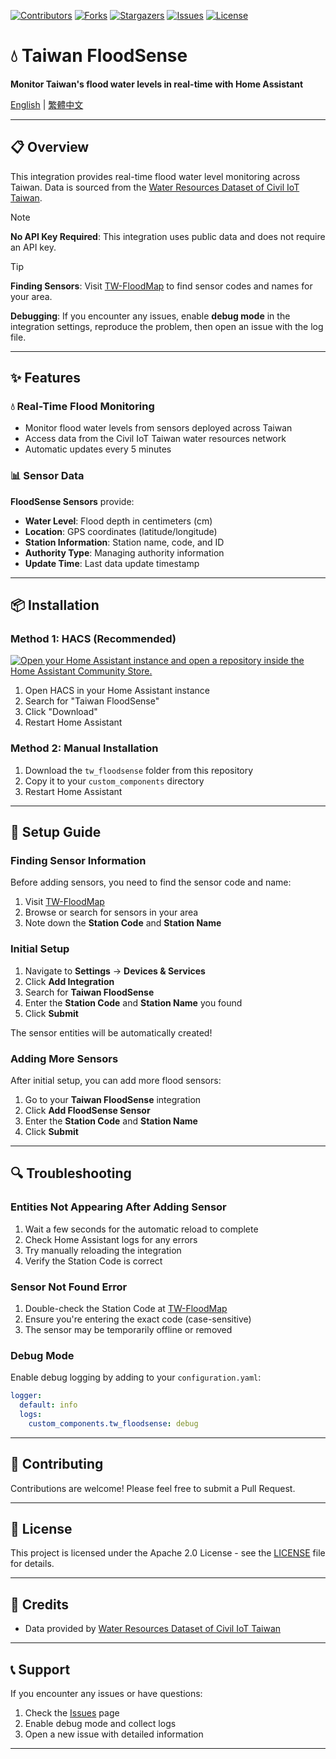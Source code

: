[![Contributors][contributors-shield]][contributors-url]
[![Forks][forks-shield]][forks-url]
[![Stargazers][stars-shield]][stars-url]
[![Issues][issues-shield]][issues-url]
[![License][license-shield]][license-url]

[contributors-shield]: https://img.shields.io/github/contributors/kukuxx/HA-TWFloodSense.svg?style=for-the-badge
[contributors-url]: https://github.com/kukuxx/HA-TWFloodSense/graphs/contributors

[forks-shield]: https://img.shields.io/github/forks/kukuxx/HA-TWFloodSense.svg?style=for-the-badge
[forks-url]: https://github.com/kukuxx/HA-TWFloodSense/network/members

[stars-shield]: https://img.shields.io/github/stars/kukuxx/HA-TWFloodSense.svg?style=for-the-badge
[stars-url]: https://github.com/kukuxx/HA-TWFloodSense/stargazers

[issues-shield]: https://img.shields.io/github/issues/kukuxx/HA-TWFloodSense.svg?style=for-the-badge
[issues-url]: https://github.com/kukuxx/HA-TWFloodSense/issues

[license-shield]: https://img.shields.io/github/license/kukuxx/HA-TWFloodSense.svg?style=for-the-badge
[license-url]: https://github.com/kukuxx/HA-TWFloodSense/blob/main/LICENSE

# 💧 Taiwan FloodSense

**Monitor Taiwan's flood water levels in real-time with Home Assistant**

[English](/README.md) | [繁體中文](/README-zh-TW.md)

---

## 📋 Overview

This integration provides real-time flood water level monitoring across Taiwan. Data is sourced from the [Water Resources Dataset of Civil IoT Taiwan](https://sta.ci.taiwan.gov.tw/).

> [!NOTE]
> **No API Key Required**: This integration uses public data and does not require an API key.

> [!TIP]
> **Finding Sensors**: Visit [TW-FloodMap](https://kukuxx.github.io/TW-FloodMap) to find sensor codes and names for your area.
>
> **Debugging**: If you encounter any issues, enable **debug mode** in the integration settings, reproduce the problem, then open an issue with the log file.

---

## ✨ Features

### 💧 Real-Time Flood Monitoring
- Monitor flood water levels from sensors deployed across Taiwan
- Access data from the Civil IoT Taiwan water resources network
- Automatic updates every 5 minutes

### 📊 Sensor Data

**FloodSense Sensors** provide:
- **Water Level**: Flood depth in centimeters (cm)
- **Location**: GPS coordinates (latitude/longitude)
- **Station Information**: Station name, code, and ID
- **Authority Type**: Managing authority information
- **Update Time**: Last data update timestamp

---

## 📦 Installation

### Method 1: HACS (Recommended)

[![Open your Home Assistant instance and open a repository inside the Home Assistant Community Store.](https://my.home-assistant.io/badges/hacs_repository.svg)](https://my.home-assistant.io/redirect/hacs_repository/?owner=kukuxx&repository=HA-TWFloodSense&category=Integration)

1. Open HACS in your Home Assistant instance
2. Search for "Taiwan FloodSense"
3. Click "Download"
4. Restart Home Assistant

### Method 2: Manual Installation

1. Download the `tw_floodsense` folder from this repository
2. Copy it to your `custom_components` directory
3. Restart Home Assistant

---

## 🚀 Setup Guide

### Finding Sensor Information

Before adding sensors, you need to find the sensor code and name:

1. Visit [TW-FloodMap](https://kukuxx.github.io/TW-FloodMap)
2. Browse or search for sensors in your area
3. Note down the **Station Code** and **Station Name**

### Initial Setup

1. Navigate to **Settings** → **Devices & Services**
2. Click **Add Integration**
3. Search for **Taiwan FloodSense**
4. Enter the **Station Code** and **Station Name** you found
5. Click **Submit**

The sensor entities will be automatically created!

### Adding More Sensors

After initial setup, you can add more flood sensors:

1. Go to your **Taiwan FloodSense** integration
2. Click **Add FloodSense Sensor**
3. Enter the **Station Code** and **Station Name**
4. Click **Submit**

---

## 🔍 Troubleshooting

### Entities Not Appearing After Adding Sensor

1. Wait a few seconds for the automatic reload to complete
2. Check Home Assistant logs for any errors
3. Try manually reloading the integration
4. Verify the Station Code is correct

### Sensor Not Found Error

1. Double-check the Station Code at [TW-FloodMap](https://kukuxx.github.io/TW-FloodMap)
2. Ensure you're entering the exact code (case-sensitive)
3. The sensor may be temporarily offline or removed

### Debug Mode

Enable debug logging by adding to your `configuration.yaml`:

```yaml
logger:
  default: info
  logs:
    custom_components.tw_floodsense: debug
```

---

## 🤝 Contributing

Contributions are welcome! Please feel free to submit a Pull Request.

---

## 📄 License

This project is licensed under the Apache 2.0 License - see the [LICENSE](LICENSE) file for details.

---

## 🙏 Credits

- Data provided by [Water Resources Dataset of Civil IoT Taiwan](https://sta.ci.taiwan.gov.tw/)

---

## 📞 Support

If you encounter any issues or have questions:

1. Check the [Issues](https://github.com/kukuxx/HA-TWFloodSense/issues) page
2. Enable debug mode and collect logs
3. Open a new issue with detailed information

---